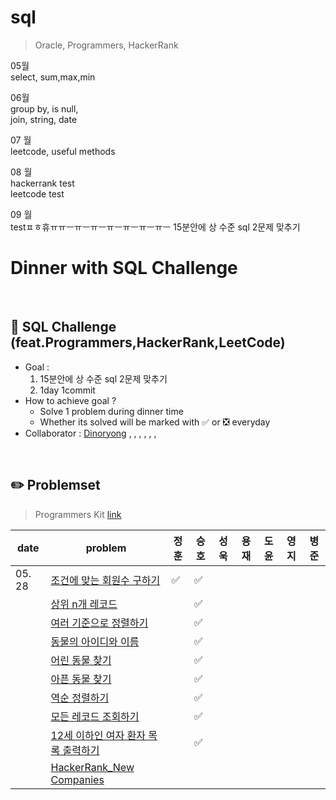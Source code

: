 # sql
> Oracle, Programmers, HackerRank

05월
<br>
select, sum,max,min


06월
<br>
group by, is null,
<br>
join, string, date
<br>

07 월
<br>
leetcode, useful methods
<br>

08 월
<br>
hackerrank test
<br>
leetcode test
<br>

09 월
<br>
testㅍㅎ휴ㅠㅠㅡㅠㅡㅠㅡㅠㅡㅠㅡㅠㅡㅠㅡ
15분안에 상 수준 sql 2문제 맞추기
<br>

# Dinner with SQL Challenge

<br>

## :notebook_with_decorative_cover: SQL Challenge (feat.Programmers,HackerRank,LeetCode)

- Goal :
  1. 15분안에 상 수준 sql 2문제 맞추기
  2. 1day 1commit
- How to achieve goal ?
  - Solve 1 problem during dinner time
  - Whether its solved will be marked with :white_check_mark: or :negative_squared_cross_mark: everyday
- Collaborator : [Dinoryong]() , []() , [](), [](), [](), [](), []()

<br>

## :pencil2: Problemset

> Programmers Kit [link](https://school.programmers.co.kr/learn/challenges?order=recent&statuses=solved&page=1&languages=oracle)

| date   | problem                                                                               | 정훈 | 승호 | 성욱 | 용재 | 도윤 | 영지 | 병준 |
| ------ | ------------------------------------------------------------------------------------- | ---- | ---- | ---- | ---- | ---- | ---- | ---- |
| 05. 28 | [조건에 맞는 회원수 구하기](https://school.programmers.co.kr/learn/courses/30/lessons/131535) | ✅ | ✅ |  |  |  |  |  |  |
|        | [상위 n개 레코드](https://school.programmers.co.kr/learn/courses/30/lessons/59405)           |  | ✅ |  |  |  |  |  |  |
|        | [여러 기준으로 정렬하기](https://school.programmers.co.kr/learn/courses/30/lessons/59404)           |  | ✅ |  |  |  |  |  |  |
|        | [동물의 아이디와 이름](https://school.programmers.co.kr/learn/courses/30/lessons/59403)          |  | ✅ |  |  |  |  |  |  |
|        | [어린 동물 찾기](https://school.programmers.co.kr/learn/courses/30/lessons/59037)          |  | ✅ |  |  |  |  |  |  |
|        | [아픈 동물 찾기](https://school.programmers.co.kr/learn/courses/30/lessons/59036)          |  | ✅ |  |  |  |  |  |  |
|        | [역순 정렬하기](https://school.programmers.co.kr/learn/courses/30/lessons/59035)          |  | ✅ |  |  |  |  |  |  |
|        | [모든 레코드 조회하기](https://school.programmers.co.kr/learn/courses/30/lessons/59034)          |  | ✅ |  |  |  |  |  |  |
|        | [12세 이하인 여자 환자 목록 출력하기](https://school.programmers.co.kr/learn/courses/30/lessons/132201)           |  | ✅ |  |  |  |  |  |  |
|        | [HackerRank_New Companies](https://www.hackerrank.com/challenges/the-company/problem?isFullScreen=true)           |  |  |  |  |  |  |  |  |


